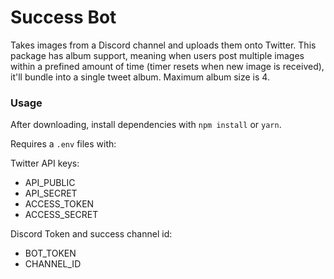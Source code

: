 # Success Bot

Takes images from a Discord channel and uploads them onto Twitter. This package has album support, meaning when users post multiple images within a prefined amount of time (timer resets when new image is received), it'll bundle into a single tweet album. Maximum album size is 4.

### Usage

After downloading, install dependencies with `npm install` or `yarn`.

Requires a `.env` files with:

Twitter API keys:
* API_PUBLIC
* API_SECRET
* ACCESS_TOKEN
* ACCESS_SECRET

Discord Token and success channel id:

* BOT_TOKEN
* CHANNEL_ID
